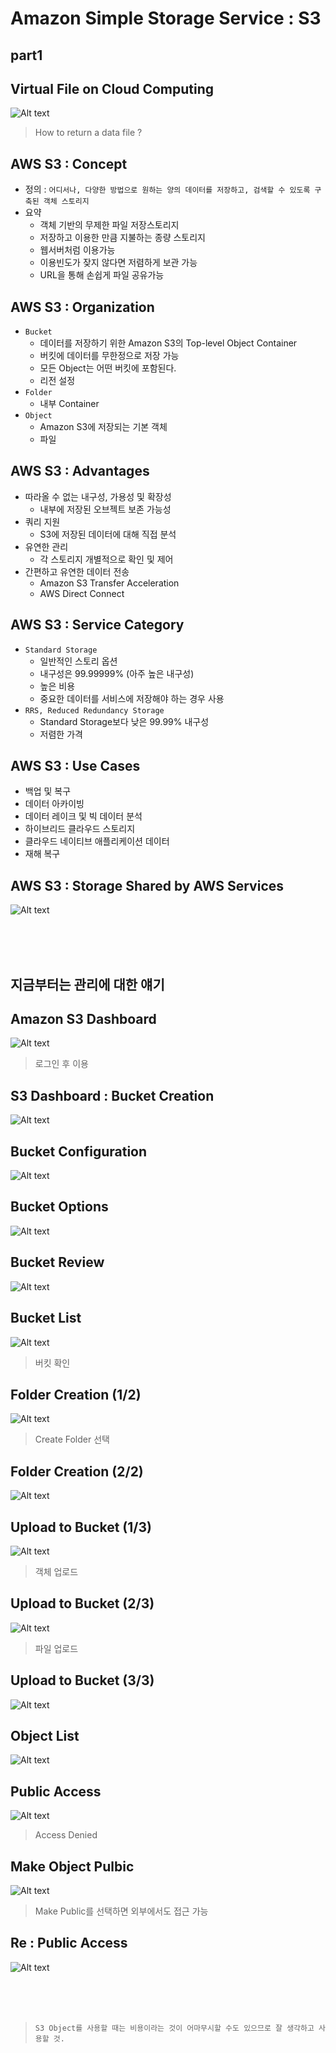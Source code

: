 # Amazon Simple Storage Service : S3

## part1

## Virtual File on Cloud Computing
![Alt text](<Screenshot 2023-10-15 at 4.50.48 PM.png>)
> How to return a data file ?

## AWS S3 : Concept
- 정의 : `어디서나, 다양한 방법으로 원하는 양의 데이터를 저장하고, 검색할 수 있도록 구축된 객체 스토리지`
- 요약
    - 객체 기반의 무제한 파일 저장스토리지
    - 저장하고 이용한 만큼 지불하는 종량 스토리지
    - 웹서버처럼 이용가능
    - 이용빈도가 잦지 않다면 저렴하게 보관 가능
    - URL을 통해 손쉽게 파일 공유가능

## AWS S3 : Organization
- `Bucket`
    - 데이터를 저장하기 위한 Amazon S3의 Top-level Object Container
    - 버킷에 데이터를 무한정으로 저장 가능
    - 모든 Object는 어떤 버킷에 포함된다.
    - 리전 설정
- `Folder`
    - 내부 Container
- `Object`
    - Amazon S3에 저장되는 기본 객체
    - 파일
## AWS S3 : Advantages
- 따라올 수 없는 내구성, 가용성 및 확장성
    - 내부에 저장된 오브젝트 보존 가능성
- 쿼리 지원
    - S3에 저장된 데이터에 대해 직접 분석
- 유연한 관리
    - 각 스토리지 개별적으로 확인 및 제어
- 간편하고 유연한 데이터 전송
    - Amazon S3 Transfer Acceleration
    - AWS Direct Connect
## AWS S3 : Service Category
- `Standard Storage`
    - 일반적인 스토리 옵션
    - 내구성은 99.99999% (아주 높은 내구성)
    - 높은 비용
    - 중요한 데이터를 서비스에 저장해야 하는 경우 사용
- `RRS, Reduced Redundancy Storage`
    - Standard Storage보다 낮은 99.99% 내구성
    - 저렴한 가격
## AWS S3 : Use Cases
- 백업 및 복구
- 데이터 아카이빙
- 데이터 레이크 및 빅 데이터 분석
- 하이브리드 클라우드 스토리지
- 클라우드 네이티브 애플리케이션 데이터
- 재해 복구
## AWS S3 : Storage Shared by AWS Services
![Alt text](<Screenshot 2023-10-15 at 5.50.31 PM.png>)

<br>
<br>
<br>


## 지금부터는 관리에 대한 얘기

## Amazon S3 Dashboard
![Alt text](<Screenshot 2023-10-15 at 5.51.58 PM.png>)
> 로그인 후 이용

## S3 Dashboard : Bucket Creation
![Alt text](<Screenshot 2023-10-15 at 5.52.40 PM.png>)
## Bucket Configuration
![Alt text](<Screenshot 2023-10-15 at 5.53.02 PM.png>)
## Bucket Options
![Alt text](<Screenshot 2023-10-15 at 5.53.25 PM.png>)
## Bucket Review
![Alt text](<Screenshot 2023-10-15 at 5.54.50 PM.png>)
## Bucket List
![Alt text](<Screenshot 2023-10-15 at 5.55.04 PM.png>)
> 버킷 확인
## Folder Creation (1/2)
![Alt text](<Screenshot 2023-10-15 at 5.56.09 PM.png>)
> Create Folder 선택
## Folder Creation (2/2)
![Alt text](<Screenshot 2023-10-15 at 5.56.31 PM.png>)
## Upload to Bucket (1/3)
![Alt text](<Screenshot 2023-10-15 at 5.57.18 PM.png>)
> 객체 업로드
## Upload to Bucket (2/3)
![Alt text](<Screenshot 2023-10-15 at 5.57.33 PM.png>)
> 파일 업로드
## Upload to Bucket (3/3)
![Alt text](<Screenshot 2023-10-15 at 5.58.09 PM.png>)
## Object List
![Alt text](<Screenshot 2023-10-15 at 5.58.01 PM.png>)
## Public Access
![Alt text](<Screenshot 2023-10-15 at 6.00.46 PM.png>)
> Access Denied
## Make Object Pulbic
![Alt text](<Screenshot 2023-10-15 at 6.01.49 PM.png>)
> Make Public를 선택하면 외부에서도 접근 가능
## Re : Public Access
![Alt text](<Screenshot 2023-10-15 at 6.02.12 PM.png>)

<br><br><br>

> `S3 Object를 사용할 때는 비용이라는 것이 어마무시할 수도 있으므로 잘 생각하고 사용할 것.` 